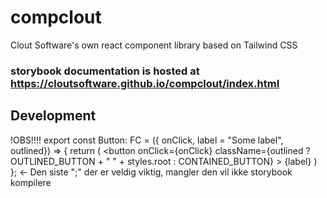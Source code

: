 # compclout
Clout Software's own react component library based on Tailwind CSS

### storybook documentation is hosted at https://cloutsoftware.github.io/compclout/index.html

## Development
!OBS!!!!
export const Button: FC<ButtonTypes> = ({ onClick, label = "Some label", outlined}) => {
    return (
        <button
            onClick={onClick}
            className={outlined ? OUTLINED_BUTTON + " " + styles.root : CONTAINED_BUTTON}
        >
            <span>{label}</span>
        </button>
    )
}; <- Den siste ";" der er veldig viktig, mangler den vil ikke storybook kompilere

